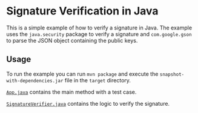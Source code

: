 # Signature Verification in Java

This is a simple example of how to verify a signature in Java. The example uses the `java.security` package to verify a signature and `com.google.gson` to parse the JSON object containing the public keys.

## Usage

To run the example you can run `mvn package` and execute the `snapshot-with-dependencies.jar` file in the `target` directory.

[`App.java`](src/main/java/com/github/partner/App.java) contains the main method with a test case.

[`SignatureVerifier.java`](src/main/java/com/github/partner/SignatureVerifier.java) contains the logic to verify the signature.
